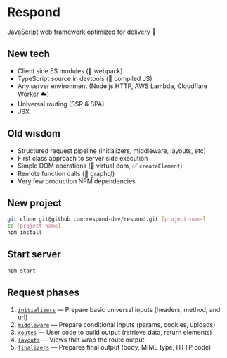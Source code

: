 # Respond

JavaScript web framework optimized for delivery 🚚

## New tech

- Client side ES modules (🚫 webpack)
- TypeScript source in devtools (🚫 compiled JS)
- Any server environment (Node.js HTTP, AWS Lambda, Cloudflare Worker ☁️)
- Universal routing (SSR & SPA)
- JSX

## Old wisdom

- Structured request pipeline (initializers, middleware, layouts, etc)
- First class approach to server side execution
- Simple DOM operations (🚫 virtual dom, ✅ `createElement`)
- Remote function calls (🚫 graphql)
- Very few production NPM dependencies

## New project

```bash
git clone git@github.com:respond-dev/respond.git [project-name]
cd [project-name]
npm install
```

## Start server

```bash
npm start
```

## Request phases

1. [`initializers`](src/initializers) — Prepare basic universal inputs (headers, method, and url)
2. [`middleware`](src/middleware) — Prepare conditional inputs (params, cookies, uploads)
3. [`routes`](src/routes) — User code to build output (retrieve data, return elements)
4. [`layouts`](src/layouts) — Views that wrap the route output
5. [`finalizers`](src/finalizers) — Prepares final output (body, MIME type, HTTP code)
